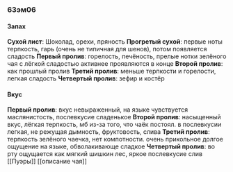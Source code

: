 ### 63эм06
#### Запах
**Сухой лист**: Шоколад, орехи, пряность
**Прогретый сухой**: первые ноты терпкость, гарь (очень не типичная для шенов), потом появляется сладость
**Первый пролив**: горелость, печёность, прелые нотки зелёного чая с лёгкой сладостью активнее проявляются в конце
**Второй пролив**:  как прошлый пролив
**Третий пролив**: меньше терпкости и горелости, легкая сладость
**Четвертый пролив**: зефир и костёр

#### Вкус
**Первый пролив**: вкус невыраженный, на языке чувствуется маслянистость, послевкусие сладенькое
**Второй пролив**: насыщенный вкус, лёгкая терпкость, мб из-за того, что чаёк постоял. в послевкусии легкая, не режущая дымность, фруктовость, слива
**Третий пролив**: терпкость зелёного чаечка, нет компотности. очень прикольное долгое ощущение на языке, обволакивающе сладкое
**Четвертый пролив**: во рту ощущается как мягкий шишкин лес, яркое послевкусие слив
[[Пуэры]]
[[описание чая]]